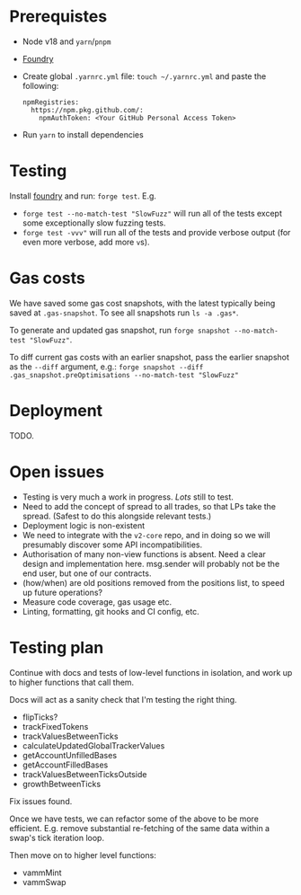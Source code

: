 # Prerequistes

- Node v18 and `yarn`/`pnpm`
- [Foundry](https://book.getfoundry.sh/getting-started/installation)
- Create global `.yarnrc.yml` file: `touch ~/.yarnrc.yml` and paste the following:
  ```
  npmRegistries:
    https://npm.pkg.github.com/:
      npmAuthToken: <Your GitHub Personal Access Token>
  ```

- Run `yarn` to install dependencies

# Testing

Install [foundry](https://book.getfoundry.sh/getting-started/installation) and run: `forge test`. E.g.

- `forge test --no-match-test "SlowFuzz"` will run all of the tests except some exceptionally slow fuzzing tests.
- `forge test -vvv"` will run all of the tests and provide verbose output (for even more verbose, add more `v`s).

# Gas costs

We have saved some gas cost snapshots, with the latest typically being saved at `.gas-snapshot`. To see all snapshots run `ls -a .gas*`.

To generate and updated gas snapshot, run `forge snapshot --no-match-test "SlowFuzz"`.

To diff current gas costs with an earlier snapshot, pass the earlier snapshot as the `--diff` argument, e.g.: `forge snapshot --diff .gas_snapshot.preOptimisations --no-match-test "SlowFuzz"`

# Deployment

TODO.

# Open issues

- Testing is very much a work in progress. _Lots_ still to test.
- Need to add the concept of spread to all trades, so that LPs take the spread. (Safest to do this alongside relevant tests.)
- Deployment logic is non-existent
- We need to integrate with the `v2-core` repo, and in doing so we will presumably discover some API incompatibilities.
- Authorisation of many non-view functions is absent. Need a clear design and implementation here. msg.sender will probably not be the end user, but one of our contracts.
- (how/when) are old positions removed from the positions list, to speed up future operations?
- Measure code coverage, gas usage etc.
- Linting, formatting, git hooks and CI config, etc.

# Testing plan

Continue with docs and tests of low-level functions in isolation, and work up to higher functions that call them.

Docs will act as a sanity check that I'm testing the right thing.

- flipTicks?
- trackFixedTokens
- trackValuesBetweenTicks
- calculateUpdatedGlobalTrackerValues
- getAccountUnfilledBases
- getAccountFilledBases
- trackValuesBetweenTicksOutside
- growthBetweenTicks

Fix issues found.

Once we have tests, we can refactor some of the above to be more efficient. E.g. remove substantial re-fetching of the same data within a swap's tick iteration loop.

Then move on to higher level functions:

- vammMint
- vammSwap
